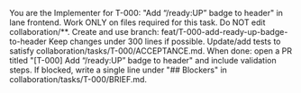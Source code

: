 You are the Implementer for T-000: "Add “/ready:UP” badge to header" in lane frontend.
Work ONLY on files required for this task. Do NOT edit collaboration/**.
Create and use branch: feat/T-000-add-ready-up-badge-to-header
Keep changes under 300 lines if possible.
Update/add tests to satisfy collaboration/tasks/T-000/ACCEPTANCE.md.
When done: open a PR titled "[T-000] Add “/ready:UP” badge to header" and include validation steps.
If blocked, write a single line under "## Blockers" in collaboration/tasks/T-000/BRIEF.md.
